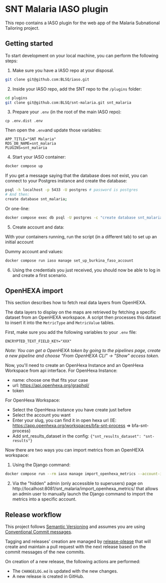 # SNT Malaria IASO plugin

This repo contains a IASO plugin for the web app of the Malaria Subnational Tailoring project.

## Getting started

To start development on your local machine, you can perform the following steps:

1. Make sure you have a IASO repo at your disposal.

```bash
git clone git@github.com:BLSQ/iaso.git
```

2. Inside your IASO repo, add the SNT repo to the `/plugins` folder:

```bash
cd plugins
git clone git@github.com:BLSQ/snt-malaria.git snt_malaria
```

3. Prepare your `.env` (in the root of the main IASO repo):

```.env
cp .env.dist .env
```

Then open the `.env`and update those variables:

```.env
APP_TITLE="SNT Malaria"
RDS_DB_NAME=snt_malaria
PLUGINS=snt_malaria
```

4. Start your IASO container:

```bash
docker compose up
```

If you get a message saying that the database does not exist, you can connect to your Postgres instance and create the database:

```bash
psql -h localhost -p 5433 -U postgres # password is postgres
# And then:
create database snt_malaria;
```

Or one-line:

```bash
docker compose exec db psql -U postgres -c "create database snt_malaria"`
```

5. Create account and data:

With your containers running, run the script (in a different tab) to set up an initial account

Dummy account and values:

```bash
docker compose run iaso manage set_up_burkina_faso_account
```

6. Using the credentials you just received, you should now be able to log in and create a first scenario.

## OpenHEXA import

This section describes how to fetch real data layers from OpenHEXA.

The data layers to display on the maps are retrieved by fetching a specific dataset from an OpenHEXA workspace. A script then processes this dataset to insert it into the `MetricType` and `MetricValue` tables.

First, make sure you add the following variables to your `.env` file:

```.env
ENCRYPTED_TEXT_FIELD_KEY="XXX"
```

_Note: You can get a OpenHEXA token by going to the pipelines page, create a new pipeline and choose "From OpenHEXA CLI" -> "Show" access token._

Now, you'll need to create an OpenHexa Instance and an OpenHexa Workspace from api interface.
For OpenHexa Instance:

- name: choose one that fits your case
- url: https://api.openhexa.org/graphql/
- token

For OpenHexa Workspace:

- Select the OpenHexa instance you have create just before
- Select the account you want
- Enter your slug, you can find it in open hexa url (IE: https://app.openhexa.org/workspaces/bfa-snt-process => bfa-snt-process)
- Add snt_results_dataset in the config:
  `{"snt_results_dataset": "snt-results"}`

Now there are two ways you can import metrics from an OpenHEXA workspace:

1. Using the Django command:

```bash
docker compose run --rm iaso manage import_openhexa_metrics --account-id <id>
```

2. Via the "hidden" admin (only accessible to superusers) page on http://localhost:8081/snt_malaria/import_openhexa_metrics/ that allows an admin user to manually launch the Django command to import the metrics into a specific account.

## Release workflow

This project follows [Semantic Versioning](http://semver.org/) and assumes you are using [Conventional Commit messages](https://www.conventionalcommits.org/).

Tagging and releases' creation are managed by [release-please](https://github.com/googleapis/release-please) that will create and maintain a pull request with the next release based on the commit messages of the new commits.

On creation of a new release, the following actions are performed:

- The `CHANGELOG.md` is updated with the new changes.
- A new release is created in GitHub.
